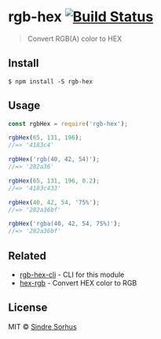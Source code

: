 # rgb-hex [![Build Status](https://travis-ci.org/sindresorhus/rgb-hex.svg?branch=master)](https://travis-ci.org/sindresorhus/rgb-hex)

> Convert RGB(A) color to HEX


## Install

```
$ npm install -S rgb-hex
```


## Usage

```js
const rgbHex = require('rgb-hex');

rgbHex(65, 131, 196);
//=> '4183c4'

rgbHex('rgb(40, 42, 54)');
//=> '282a36'

rgbHex(65, 131, 196, 0.2);
//=> '4183c433'

rgbHex(40, 42, 54, '75%');
//=> '282a36bf'

rgbHex('rgba(40, 42, 54, 75%)');
//=> '282a36bf'
```


## Related

- [rgb-hex-cli](https://github.com/sindresorhus/rgb-hex-cli) - CLI for this module
- [hex-rgb](https://github.com/sindresorhus/hex-rgb) - Convert HEX color to RGB


## License

MIT © [Sindre Sorhus](https://sindresorhus.com)
